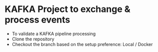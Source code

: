 # KAFKA Project to exchange & process events
 - To validate a KAFKA pipeline processing
 - Clone the repository
 - Checkout the branch based on the setup preference: Local / Docker
 